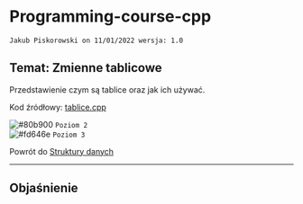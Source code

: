 # Programming-course-cpp

`Jakub Piskorowski on 11/01/2022 wersja: 1.0`

## Temat: Zmienne tablicowe

Przedstawienie czym są tablice oraz jak ich używać.

Kod źródłowy: [tablice.cpp](tablice.cpp)

![#80b900](https://via.placeholder.com/15/80b900/000000?text=+) `Poziom 2` \
![#fd646e](https://via.placeholder.com/15/fd646e/000000?text=+) `Poziom 3`

Powrót do [Struktury danych](/1-programowanie-strukturalne/1-3-struktury-danych/README.md)

---

## Objaśnienie
